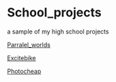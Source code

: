 # School_projects
a sample of my high school projects

[Parralel_worlds](https://github.com/Eclynos/School_projects/blob/Excitebike/README.md)


[Excitebike](https://github.com/Eclynos/School_projects/blob/Excitebike/README.md)


[Photocheap](https://github.com/Eclynos/School_projects/blob/Photocheap/README.md)


